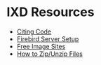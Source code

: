 # IXD Resources

- [Citing Code](cite.md)
- [Firebird Server Setup](http://mactech.sheridanc.on.ca/team/mark-galaszkiewicz/guide-first-time-login-firebird/)
- [Free Image Sites](images.md)
- [How to Zip/Unzip Files](zip.md)
